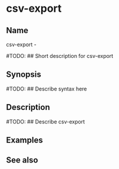 

# csv-export


## Name
csv-export - 

#TODO: ## Short description for csv-export

## Synopsis
#TODO: ## Describe syntax here

## Description
#TODO: ## Describe csv-export

## Examples

## See also

